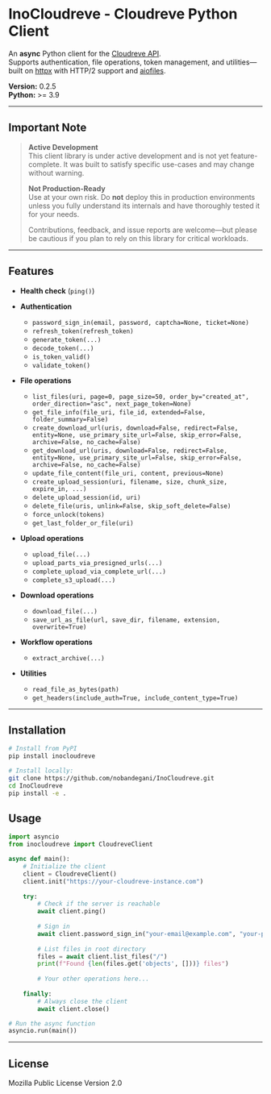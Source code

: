 # InoCloudreve - Cloudreve Python Client

An **async** Python client for the [Cloudreve API](https://github.com/cloudreve/).  
Supports authentication, file operations, token management, and utilities—built on [httpx](https://www.python-httpx.org/) with HTTP/2 support and [aiofiles](https://github.com/Tinche/aiofiles).

**Version:** 0.2.5  
**Python:** >= 3.9

---

## Important Note
> **Active Development**  
> This client library is under active development and is not yet feature-complete. It was built to satisfy specific use-cases and may change without warning.
>
> **Not Production-Ready**  
> Use at your own risk. Do **not** deploy this in production environments unless you fully understand its internals and have thoroughly tested it for your needs.
>
> Contributions, feedback, and issue reports are welcome—but please be cautious if you plan to rely on this library for critical workloads.
---
## Features

- **Health check** (`ping()`)

- **Authentication**
  - `password_sign_in(email, password, captcha=None, ticket=None)`
  - `refresh_token(refresh_token)`
  - `generate_token(...)`
  - `decode_token(...)`
  - `is_token_valid()`
  - `validate_token()`

- **File operations**
  - `list_files(uri, page=0, page_size=50, order_by="created_at", order_direction="asc", next_page_token=None)`
  - `get_file_info(file_uri, file_id, extended=False, folder_summary=False)`
  - `create_download_url(uris, download=False, redirect=False, entity=None, use_primary_site_url=False, skip_error=False, archive=False, no_cache=False)`
  - `get_download_url(uris, download=False, redirect=False, entity=None, use_primary_site_url=False, skip_error=False, archive=False, no_cache=False)`
  - `update_file_content(file_uri, content, previous=None)`
  - `create_upload_session(uri, filename, size, chunk_size, expire_in, ...)`
  - `delete_upload_session(id, uri)`
  - `delete_file(uris, unlink=False, skip_soft_delete=False)`
  - `force_unlock(tokens)`
  - `get_last_folder_or_file(uri)`

- **Upload operations**
  - `upload_file(...)`
  - `upload_parts_via_presigned_urls(...)`
  - `complete_upload_via_complete_url(...)`
  - `complete_s3_upload(...)`

- **Download operations**
  - `download_file(...)`
  - `save_url_as_file(url, save_dir, filename, extension, overwrite=True)`

- **Workflow operations**
  - `extract_archive(...)`

- **Utilities**
  - `read_file_as_bytes(path)`
  - `get_headers(include_auth=True, include_content_type=True)`


---

## Installation

```bash
# Install from PyPI
pip install inocloudreve

# Install locally:
git clone https://github.com/nobandegani/InoCloudreve.git
cd InoCloudreve
pip install -e .
```

## Usage

```python
import asyncio
from inocloudreve import CloudreveClient

async def main():
    # Initialize the client
    client = CloudreveClient()
    client.init("https://your-cloudreve-instance.com")
    
    try:
        # Check if the server is reachable
        await client.ping()
        
        # Sign in
        await client.password_sign_in("your-email@example.com", "your-password")
        
        # List files in root directory
        files = await client.list_files("/")
        print(f"Found {len(files.get('objects', []))} files")
        
        # Your other operations here...
        
    finally:
        # Always close the client
        await client.close()

# Run the async function
asyncio.run(main())
```

---

## License
Mozilla Public License Version 2.0